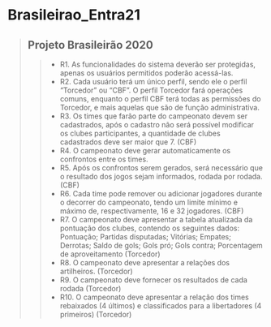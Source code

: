 # Brasileirao_Entra21

>##  **Projeto Brasileirão 2020** 
 >> + R1. As funcionalidades do sistema deverão ser protegidas, apenas os usuários permitidos poderão acessá-las.
 >> + R2. Cada usuário terá um único perfil, sendo ele o perfil “Torcedor” ou “CBF”. O perfil Torcedor fará operações comuns, enquanto o perfil CBF terá todas as permissões do Torcedor, e mais aquelas que são de função administrativa.
 >> + R3. Os times que farão parte do campeonato devem ser cadastrados, após o cadastro não será possível modificar os clubes participantes, a quantidade de clubes cadastrados deve ser maior que 7. (CBF)
 >> + R4. O campeonato deve gerar automaticamente os confrontos entre os times.
 >> + R5. Após os confrontos serem gerados, será necessário que o resultado dos jogos sejam informados, rodada por rodada. (CBF)
 >> + R6. Cada time pode remover ou adicionar jogadores durante o decorrer do campeonato, tendo um limite mínimo e máximo de, respectivamente, 16 e 32 jogadores. (CBF)
 >> + R7. O campeonato deve apresentar a tabela atualizada da pontuação dos clubes, contendo os seguintes dados: Pontuação; Partidas disputadas; Vitórias; Empates; Derrotas; Saldo de gols; Gols pró; Gols contra; Porcentagem de aproveitamento (Torcedor)
 >> + R8. O campeonato deve apresentar a relações dos artilheiros. (Torcedor)
 >> + R9. O campeonato deve fornecer os resultados de cada rodada (Torcedor)
 >> + R10. O campeonato deve apresentar a relação dos times rebaixados (4 últimos) e classificados para a libertadores (4 primeiros) (Torcedor)

